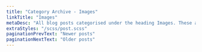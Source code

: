 ```yaml
---
title: "Category Archive - Images"
linkTitle: "Images"
metaDesc: "All blog posts categorised under the heading Images. These are updated on a regular basis so do check back for updates."
extraStyles: "/scss/post.scss"
paginationPrevText: "Newer posts"
paginationNextText: "Older posts"
---
```

